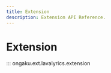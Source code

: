 ```yaml
---
title: Extension
description: Extension API Reference.
---
```


# Extension

::: ongaku.ext.lavalyrics.extension
